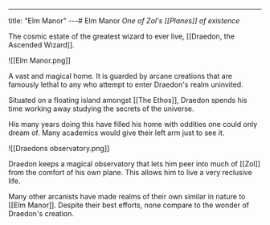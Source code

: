 ---
title: "Elm Manor"
---# Elm Manor
*One of Zol's [[Planes]] of existence*

The cosmic estate of the greatest wizard to ever live, [[Draedon, the Ascended Wizard]].

![[Elm Manor.png]]

A vast and magical home. It is guarded by arcane creations that are famously lethal to any who attempt to enter Draedon's realm uninvited.

Situated on a floating island amongst [[The Ethos]], Draedon spends his time working away studying the secrets of the universe.

His many years doing this have filled his home with oddities one could only dream of. Many academics would give their left arm just to see it.

![[Draedons observatory.png]]

Draedon keeps a magical observatory that lets him peer into much of [[Zol]] from the comfort of his own plane. This allows him to live a very reclusive life.

Many other arcanists have made realms of their own similar in nature to [[Elm Manor]]. Despite their best efforts, none compare to the wonder of Draedon's creation.